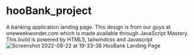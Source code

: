 # hooBank_project
A banking application landing page. This design is from our guys at oneweekwonder.com which is made available through JavaScript Mastery. This build is powered by HTML5, tailwindcss and Javascript
![Screenshot 2022-08-22 at 19-33-38 HooBank Landing Page](https://user-images.githubusercontent.com/44992267/186099282-834cca16-3069-470d-813a-4c26ead39099.png)
